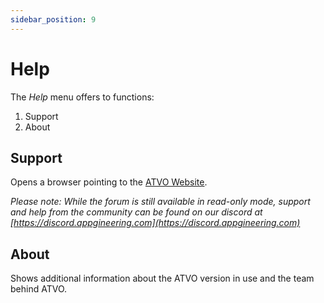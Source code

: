 ```yaml
---
sidebar_position: 9
---
```


# Help

The *Help* menu offers to functions:

1. Support
2. About

## Support
Opens a browser pointing to the [ATVO Website](https://atvo.appgineering.com).

*Please note: While the forum is still available in read-only mode, support and help from the community can be found on our discord at [https://discord.appgineering.com](https://discord.appgineering.com)* 

## About
Shows additional information about the ATVO version in use and the team behind ATVO.